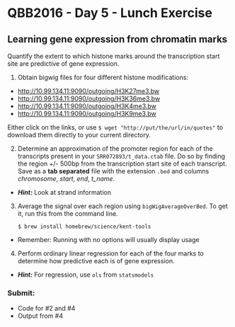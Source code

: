# QBB2016 - Day 5 - Lunch Exercise

## Learning gene expression from chromatin marks

Quantify the extent to which histone marks around the transcription start site
are predictive of gene expression.

1. Obtain bigwig files for four different histone modifications:

  - http://10.99.134.11:9090/outgoing/H3K27me3.bw
  - http://10.99.134.11:9090/outgoing/H3K36me3.bw
  - http://10.99.134.11:9090/outgoing/H3K4me3.bw
  - http://10.99.134.11:9090/outgoing/H3K9me3.bw

  Either click on the links, or use `$ wget "http://put/the/url/in/quotes"` 
  to download them directly to your current directory.

2. Determine an approximation of the promoter region for each of the transcripts
   present in your `SRR072893/t_data.ctab` file. Do so by finding the
   region +/- 500bp from the transcription start site of each transcript. Save
   as a **tab separated** file with the extension `.bed` and columns *chromosome*,
   *start*, *end*, *t_name*.
  - __*Hint:*__ Look at strand information
  
3. Average the signal over each region using `bigWigAverageOverBed`. To get it, run this from the command line.
   
   ```$ brew install homebrew/science/kent-tools```
   
  - Remember: Running with no options will usually display usage

4. Perform ordinary linear regression for each of the four marks to determine
   how predictive each is of gene expression.
  - __*Hint:*__ For regression, use `ols` from `statsmodels`


### Submit:

* Code for #2 and #4
* Output from #4
